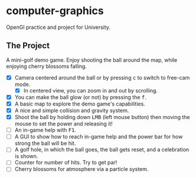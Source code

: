 # computer-graphics
OpenGl practice and project for University.

## The Project
A mini-golf demo game. Enjoy shooting the ball around the map, while enjoying cherry blossoms falling.

 - [x] Camera centered around the ball or by pressing <kbd>c</kbd> to switch to free-cam mode.
   - [x] In centered view, you can zoom in and out by scrolling.
 - [x] You can make the ball glow (or not) by pressing the <kbd>f</kbd>.
 - [x] A basic map to explore the demo game's capabilities.
 - [x] A nice and simple collision and gravity system.
 - [x] Shoot the ball by holding down <kbd>LMB</kbd> (left mouse button) then moving the mouse to set the power and releasing it!
 - [ ] An in-game help with <kbd>F1</kbd>.
 - [ ] A GUI to show how to reach in-game help and the power bar for how strong the ball will be hit.
 - [ ] A golf hole, in which the ball goes, the ball gets reset, and a celebration is shown.
 - [ ] Counter for number of hits. Try to get par!
 - [ ] Cherry blossoms for atmosphere via a particle system.
